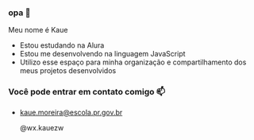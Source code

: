 ### opa 🤠

Meu nome é Kaue

- Estou estudando na Alura
- Estou me desenvolvendo na linguagem JavaScript
- Utilizo esse espaço para minha organização e compartilhamento dos meus projetos desenvolvidos

### Você pode entrar em contato comigo 📫
- kaue.moreira@escola.pr.gov.br

  @wx.kauezw
